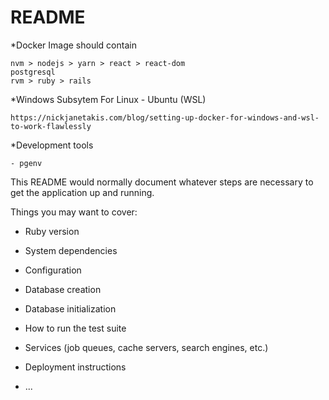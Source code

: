 # README

 *Docker Image should contain
 
    nvm > nodejs > yarn > react > react-dom
    postgresql
    rvm > ruby > rails


 *Windows Subsytem For Linux - Ubuntu (WSL)
  
    https://nickjanetakis.com/blog/setting-up-docker-for-windows-and-wsl-to-work-flawlessly
 
 *Development tools
 
    - pgenv

This README would normally document whatever steps are necessary to get the
application up and running.

Things you may want to cover:

* Ruby version

* System dependencies

* Configuration

* Database creation

* Database initialization

* How to run the test suite

* Services (job queues, cache servers, search engines, etc.)

* Deployment instructions

* ...
